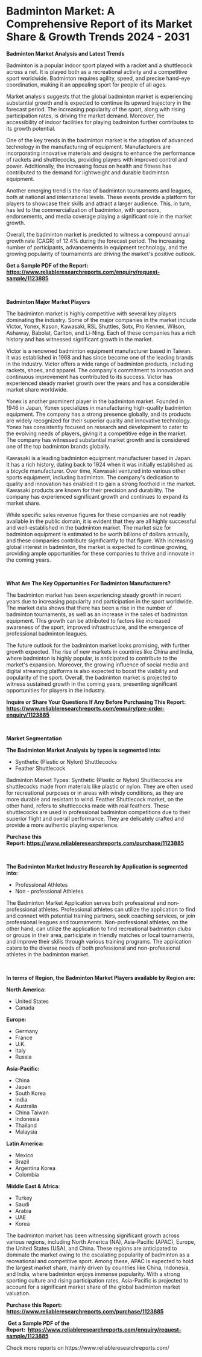 <p><h1>Badminton Market: A Comprehensive Report of its Market Share & Growth Trends 2024 - 2031</h1></p><p><strong>Badminton Market Analysis and Latest Trends</strong></p>
<p><p>Badminton is a popular indoor sport played with a racket and a shuttlecock across a net. It is played both as a recreational activity and a competitive sport worldwide. Badminton requires agility, speed, and precise hand-eye coordination, making it an appealing sport for people of all ages.</p><p>Market analysis suggests that the global badminton market is experiencing substantial growth and is expected to continue its upward trajectory in the forecast period. The increasing popularity of the sport, along with rising participation rates, is driving the market demand. Moreover, the accessibility of indoor facilities for playing badminton further contributes to its growth potential.</p><p>One of the key trends in the badminton market is the adoption of advanced technology in the manufacturing of equipment. Manufacturers are incorporating innovative materials and designs to enhance the performance of rackets and shuttlecocks, providing players with improved control and power. Additionally, the increasing focus on health and fitness has contributed to the demand for lightweight and durable badminton equipment.</p><p>Another emerging trend is the rise of badminton tournaments and leagues, both at national and international levels. These events provide a platform for players to showcase their skills and attract a larger audience. This, in turn, has led to the commercialization of badminton, with sponsors, endorsements, and media coverage playing a significant role in the market growth.</p><p>Overall, the badminton market is predicted to witness a compound annual growth rate (CAGR) of 12.4% during the forecast period. The increasing number of participants, advancements in equipment technology, and the growing popularity of tournaments are driving the market's positive outlook.</p></p>
<p><strong>Get a Sample PDF of the Report:&nbsp; <a href="https://www.reliableresearchreports.com/enquiry/request-sample/1123885">https://www.reliableresearchreports.com/enquiry/request-sample/1123885</a></strong></p>
<p>&nbsp;</p>
<p><strong>Badminton Major Market Players</strong></p>
<p><p>The badminton market is highly competitive with several key players dominating the industry. Some of the major companies in the market include Victor, Yonex, Kason, Kawasaki, RSL Shuttles, Sotx, Pro Kennex, Wilson, Ashaway, Babolat, Carlton, and Li-Ning. Each of these companies has a rich history and has witnessed significant growth in the market.</p><p>Victor is a renowned badminton equipment manufacturer based in Taiwan. It was established in 1968 and has since become one of the leading brands in the industry. Victor offers a wide range of badminton products, including rackets, shoes, and apparel. The company's commitment to innovation and continuous improvement has contributed to its success. Victor has experienced steady market growth over the years and has a considerable market share worldwide.</p><p>Yonex is another prominent player in the badminton market. Founded in 1946 in Japan, Yonex specializes in manufacturing high-quality badminton equipment. The company has a strong presence globally, and its products are widely recognized for their superior quality and innovative technology. Yonex has consistently focused on research and development to cater to the evolving needs of players, giving it a competitive edge in the market. The company has witnessed substantial market growth and is considered one of the top badminton brands globally.</p><p>Kawasaki is a leading badminton equipment manufacturer based in Japan. It has a rich history, dating back to 1924 when it was initially established as a bicycle manufacturer. Over time, Kawasaki ventured into various other sports equipment, including badminton. The company's dedication to quality and innovation has enabled it to gain a strong foothold in the market. Kawasaki products are known for their precision and durability. The company has experienced significant growth and continues to expand its market share.</p><p>While specific sales revenue figures for these companies are not readily available in the public domain, it is evident that they are all highly successful and well-established in the badminton market. The market size for badminton equipment is estimated to be worth billions of dollars annually, and these companies contribute significantly to that figure. With increasing global interest in badminton, the market is expected to continue growing, providing ample opportunities for these companies to thrive and innovate in the coming years.</p></p>
<p>&nbsp;</p>
<p><strong>What Are The Key Opportunities For Badminton Manufacturers?</strong></p>
<p><p>The badminton market has been experiencing steady growth in recent years due to increasing popularity and participation in the sport worldwide. The market data shows that there has been a rise in the number of badminton tournaments, as well as an increase in the sales of badminton equipment. This growth can be attributed to factors like increased awareness of the sport, improved infrastructure, and the emergence of professional badminton leagues.</p><p>The future outlook for the badminton market looks promising, with further growth expected. The rise of new markets in countries like China and India, where badminton is highly popular, is anticipated to contribute to the market's expansion. Moreover, the growing influence of social media and digital streaming platforms is also expected to boost the visibility and popularity of the sport. Overall, the badminton market is projected to witness sustained growth in the coming years, presenting significant opportunities for players in the industry.</p></p>
<p><strong>Inquire or Share Your Questions If Any Before Purchasing This Report: <a href="https://www.reliableresearchreports.com/enquiry/pre-order-enquiry/1123885">https://www.reliableresearchreports.com/enquiry/pre-order-enquiry/1123885</a></strong></p>
<p>&nbsp;</p>
<p><strong>Market Segmentation</strong></p>
<p><strong>The Badminton Market Analysis by types is segmented into:</strong></p>
<p><ul><li>Synthetic (Plastic or Nylon) Shuttlecocks</li><li>Feather Shuttlecock</li></ul></p>
<p><p>Badminton Market Types: Synthetic (Plastic or Nylon) Shuttlecocks are shuttlecocks made from materials like plastic or nylon. They are often used for recreational purposes or in areas with windy conditions, as they are more durable and resistant to wind. Feather Shuttlecock market, on the other hand, refers to shuttlecocks made with real feathers. These shuttlecocks are used in professional badminton competitions due to their superior flight and overall performance. They are delicately crafted and provide a more authentic playing experience.</p></p>
<p><strong>Purchase this Report:&nbsp;<a href="https://www.reliableresearchreports.com/purchase/1123885">https://www.reliableresearchreports.com/purchase/1123885</a></strong></p>
<p>&nbsp;</p>
<p><strong>The Badminton Market Industry Research by Application is segmented into:</strong></p>
<p><ul><li>Professional Athletes</li><li>Non - professional Athletes</li></ul></p>
<p><p>The Badminton Market Application serves both professional and non-professional athletes. Professional athletes can utilize the application to find and connect with potential training partners, seek coaching services, or join professional leagues and tournaments. Non-professional athletes, on the other hand, can utilize the application to find recreational badminton clubs or groups in their area, participate in friendly matches or local tournaments, and improve their skills through various training programs. The application caters to the diverse needs of both professional and non-professional athletes in the badminton market.</p></p>
<p>&nbsp;</p>
<p><strong>In terms of Region, the Badminton Market Players available by Region are:</strong></p>
<p>
    <p> <strong> North America: </strong>
        <ul>
            <li>United States</li>
            <li>Canada</li>
        </ul>
        </p> 
    <p> <strong> Europe: </strong>
        <ul>
            <li>Germany</li>
            <li>France</li>
            <li>U.K.</li>
            <li>Italy</li>
            <li>Russia</li>
        </ul>
        </p> 
    <p> <strong> Asia-Pacific: </strong>
        <ul>
            <li>China</li>
            <li>Japan</li>
            <li>South Korea</li>
            <li>India</li>
            <li>Australia</li>
            <li>China Taiwan</li>
            <li>Indonesia</li>
            <li>Thailand</li>
            <li>Malaysia</li>
        </ul>
        </p> 
    <p> <strong> Latin America: </strong>
        <ul>
            <li>Mexico</li>
            <li>Brazil</li>
            <li>Argentina Korea</li>
            <li>Colombia</li>
        </ul>
        </p> 
    <p> <strong> Middle East & Africa: </strong>
        <ul>
            <li>Turkey</li>
            <li>Saudi</li>
            <li>Arabia</li>
            <li>UAE</li>
            <li>Korea</li>
        </ul>
    </p>
    </p>
<p><p>The badminton market has been witnessing significant growth across various regions, including North America (NA), Asia-Pacific (APAC), Europe, the United States (USA), and China. These regions are anticipated to dominate the market owing to the escalating popularity of badminton as a recreational and competitive sport. Among these, APAC is expected to hold the largest market share, mainly driven by countries like China, Indonesia, and India, where badminton enjoys immense popularity. With a strong sporting culture and rising participation rates, Asia-Pacific is projected to account for a significant market share of the global badminton market valuation.</p></p>
<p><strong>Purchase this Report: <a href="https://www.reliableresearchreports.com/purchase/1123885">https://www.reliableresearchreports.com/purchase/1123885</a></strong></p>
<p>&nbsp;<strong>Get a Sample PDF of the Report:&nbsp;&nbsp;<a href="https://www.reliableresearchreports.com/enquiry/request-sample/1123885">https://www.reliableresearchreports.com/enquiry/request-sample/1123885</a></strong></p>
<p><strong></strong></p>
<p>Check more reports on https://www.reliableresearchreports.com/</p>